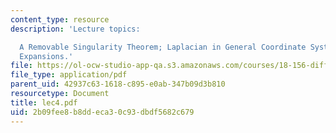 ```yaml
---
content_type: resource
description: 'Lecture topics:

  A Removable Singularity Theorem; Laplacian in General Coordinate Systems; Asymptotic
  Expansions.'
file: https://ol-ocw-studio-app-qa.s3.amazonaws.com/courses/18-156-differential-analysis-spring-2004/2b09fee8b8ddeca30c93dbdf5682c679_lec4.pdf
file_type: application/pdf
parent_uid: 42937c63-1618-c895-e0ab-347b09d3b810
resourcetype: Document
title: lec4.pdf
uid: 2b09fee8-b8dd-eca3-0c93-dbdf5682c679
---
```

